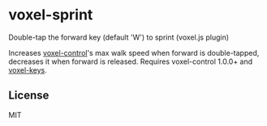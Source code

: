 # voxel-sprint

Double-tap the forward key (default 'W') to sprint (voxel.js plugin)

Increases [voxel-control](https://github.com/chrisdickinson/voxel-control)'s max walk speed when forward is double-tapped,
decreases it when forward is released. Requires voxel-control 1.0.0+ and [voxel-keys](https://github.com/deathcap/voxel-keys).

## License

MIT

